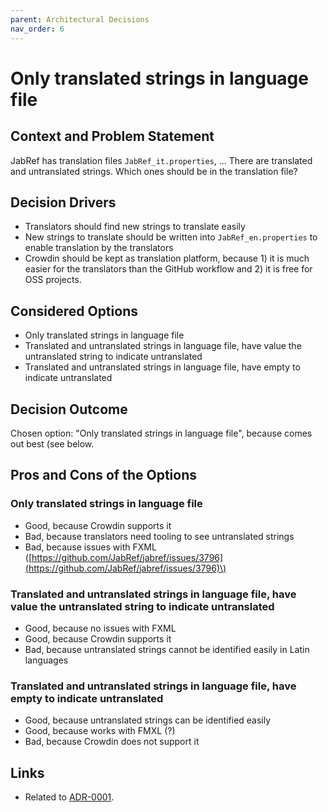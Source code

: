 ```yaml
---
parent: Architectural Decisions
nav_order: 6
---
```

# Only translated strings in language file

## Context and Problem Statement

JabRef has translation files `JabRef_it.properties`, ... There are translated and untranslated strings. Which ones should be in the translation file?

## Decision Drivers

* Translators should find new strings to translate easily
* New strings to translate should be written into `JabRef_en.properties` to enable translation by the translators
* Crowdin should be kept as translation platform, because 1\) it is much easier for the translators than the GitHub workflow and 2\) it is free for OSS projects.

## Considered Options

* Only translated strings in language file
* Translated and untranslated strings in language file, have value the untranslated string to indicate untranslated
* Translated and untranslated strings in language file, have empty to indicate untranslated

## Decision Outcome

Chosen option: "Only translated strings in language file", because comes out best \(see below.

## Pros and Cons of the Options

### Only translated strings in language file

* Good, because Crowdin supports it
* Bad, because translators need tooling to see untranslated strings
* Bad, because issues with FXML \([https://github.com/JabRef/jabref/issues/3796](https://github.com/JabRef/jabref/issues/3796)\)

### Translated and untranslated strings in language file, have value the untranslated string to indicate untranslated

* Good, because no issues with FXML
* Good, because Crowdin supports it
* Bad, because untranslated strings cannot be identified easily in Latin languages

### Translated and untranslated strings in language file, have empty to indicate untranslated

* Good, because untranslated strings can be identified easily
* Good, because works with FMXL \(?\)
* Bad, because Crowdin does not support it

## Links

* Related to [ADR-0001](0001-use-crowdin-for-translations.md).

<!-- markdownlint-disable-file MD024 -->
